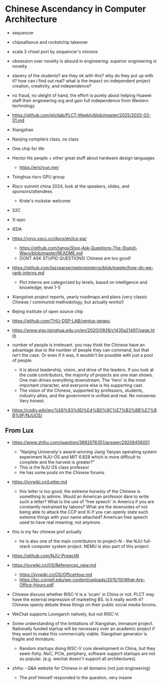 # Chinese Ascendancy in Computer Architecture

- sequencer
- chipsalliance and rocketchip takeover
- scala 3 chisel port by sequencer's minions
- obsession over novelty is absurd in engineering. superior engineering *is* novelty
- slavery of the students? are they ok with this? why do they put up with it? how can i find out real? what is the impact on independent project creation, creativity, and independence?
- no fraud, no sleight of hand, the effort is purely about helping Huawei staff their engineering org and gain full independence from Western technology

- https://github.com/plctlab/PLCT-Weekly/blob/master/2025/2025-02-01.md
- Xiangshan
- Nanjing compilers class, os class
- One chip for life
- Hector hls people + other great stuff about hardware design languages
  - https://ericlyun.me/
- Tsinghua riscv GPU group
- Riscv summit china 2024, look at the speakers, slides, and sponsors/attendees
  - Krste's rockstar welcome
- S2C
- X-epic
- iEDA
- https://ysyx.oscc.cc/docs/en/ics-pa/
  - https://github.com/tangx/Stop-Ask-Questions-The-Stupid-Ways/blob/master/README.md
  - DONT ASK STUPID QUESTIONS! Chinese are too good!
- https://github.com/lazyparser/weloveinterns/blob/master/how-do-we-rank-interns.md
  - Plct interns are categorized by levels, based on intelligence and knowledge, level 1-5
- Xiangshan project reports, yearly roadmaps and plans (very classic Chinese / communist methodology, but actually works!)
- Bejing institute of open source chip
- https://github.com/THU-DSP-LAB/ventus-gpgpu
- https://www.sigs.tsinghua.edu.cn/en/2020/0928/c1435a21497/page.htm
- number of people is irrelevant. you may think the Chinese have an advantage due to the number of people they can command, but that isn't the case. Or even if it was, it wouldn't be possible with just a pool of people.
  - it is about leadership, vision, and drive of the leaders. If you look at the code contributors, the majority of projects are one man shows. One man drives everything downstream. The 'hero' is the most important character, and everyone else is his supporting cast.
  - The vision of the Chinese, supported by professors, students, industry allies, and the government is unified and real. No nonsense. Very honest.
- https://csdiy.wiki/en/%E6%93%8D%E4%BD%9C%E7%B3%BB%E7%BB%9F/NJUOS/

## From Lux

- https://www.zhihu.com/question/3892076351/answer/29208456051
  - "Nanjing University's award-winning Jiang Yanyan operating system experiment NJU-OS and MIT 6.828 which is more difficult to complete and the harvest is greater?"
  - This is the NJU OS class professor
  - He has some posts on the Chinese forums
- https://jyywiki.cn/Letter.md
  - this letter is too good, the extreme honesty of the Chinese is something to admire. Would an American professor dare to write such a letter? What is the use of 'free speech' in America if you are constantly restrained by taboos? What are the downsides of not being able to attack the CCP and Xi if you can openly state such extreme things with your name attached? American free speech used to have real meaning; not anymore.

- this is my fav chinese prof actually
  - he is also one of the main contributors to project-N - the NJU full-stack computer system project. NEMU is also part of this project.

- https://github.com/NJU-ProjectN

- https://jyywiki.cn/OS/References_new.md
  - https://jyywiki.cn/OS/OfficeHour.md
  - https://lsc.cornell.edu/wp-content/uploads/2015/10/What-Are-Office-Hours.pdf

- Chinese discuss whether RISC-V is a 'scam' in China or not. PLCT may have the external impression of marketing BS. Is it really worth it? Chinese openly debate these things on their public social media forums.
- WeChat supports Loongarch natively, but not RISC-V.
- Some understanding of the limitations of Xiangshan, immature project. Nationally funded startup will be necessary over an academic project if they want to make this commercially viable. Xiangshan generator is fragile and immature.
  - Random startups doing RISC-V core development in China, but they seem fishy. NoC, PCIe, periphery, software support startups are not so popular. (e.g. wechat doesn't support all architectures).
- zhihu - Q&A website for Chinese in all domains (not just engineering)
  - The prof himself responded to the question, very insane
